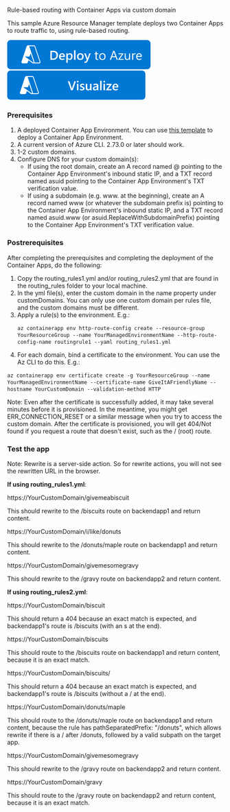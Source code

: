 Rule-based routing with Container Apps via custom domain

This sample Azure Resource Manager template deploys two Container Apps to route traffic to, using rule-based routing.

[![Deploy To Azure](https://raw.githubusercontent.com/Azure/azure-quickstart-templates/master/1-CONTRIBUTION-GUIDE/images/deploytoazure.svg?sanitize=true)](https://portal.azure.com/#create/Microsoft.Template/uri/https%3A%2F%2Fraw.githubusercontent.com%2Fazureossd%2FContainer-Apps%2Fmaster%2FRuleBasedRouting%2Fdeploy%2Fazuredeploy.json)  [![Visualize](https://raw.githubusercontent.com/Azure/azure-quickstart-templates/master/1-CONTRIBUTION-GUIDE/images/visualizebutton.svg?sanitize=true)](http://armviz.io/#/?load=https%3A%2F%2Fraw.githubusercontent.com%2Fazureossd%2FContainer-Apps%2Fmaster%2FDapr%2Fpubsub-programmatic%2Fnodejs%2Fdeploy%2Fazuredeploy.json)

### Prerequisites
1. A deployed Container App Environment. You can use [this template](https://github.com/azureossd/Container-Apps/tree/master/ContainerAppEnvironment/deploy) to deploy a Container App Environment.
2. A current version of Azure CLI. 2.73.0 or later should work.
3. 1-2 custom domains.
4. Configure DNS for your custom domain(s):
   - If using the root domain, create an A record named @ pointing to the Container App Environment's inbound static IP, and a TXT record named asuid pointing to the Container App Environment's TXT verification value.
   - If using a subdomain (e.g. www. at the beginning), create an A record named www (or whatever the subdomain prefix is) pointing to the Container App Environment's inbound static IP, and a TXT record named asuid.www (or asuid.ReplaceWithSubdomainPrefix) pointing to the Container App Environment's TXT verification value.

### Postrerequisites
After completing the prerequisites and completing the deployment of the Container Apps, do the following:
1. Copy the routing_rules1.yml and/or routing_rules2.yml that are found in the routing_rules folder to your local machine.
2. In the yml file(s), enter the custom domain in the name property under customDomains. You can only use one custom domain per rules file, and the custom domains must be different.
3. Apply a rule(s) to the environment. E.g.:
    ```
	az containerapp env http-route-config create --resource-group YourResourceGroup --name YourManagedEnvironmentName --http-route-config-name routingrule1 --yaml routing_rules1.yml
    ```	
4. For each domain, bind a certificate to the environment. You can use the Az CLI to do this. E.g.:

```
az containerapp env certificate create -g YourResourceGroup --name YourManagedEnvironmentName --certificate-name GiveItAFriendlyName --hostname YourCustomDomain --validation-method HTTP
```

Note: Even after the certificate is successfully added, it may take several minutes before it is provisioned. In the meantime, you might get ERR_CONNECTION_RESET or a similar message when you try to access the custom domain.
After the certificate is provisioned, you will get 404/Not found if you request a route that doesn't exist, such as the / (root) route.

### Test the app

Note: Rewrite is a server-side action. So for rewrite actions, you will not see the rewritten URL in the browser.

**If using routing_rules1.yml**:

https://YourCustomDomain/givemeabiscuit

This should rewrite to the /biscuits route on backendapp1 and return content.

https://YourCustomDomain/i/like/donuts

This should rewrite to the /donuts/maple route on backendapp1 and return content.

https://YourCustomDomain/givemesomegravy

This should rewrite to the /gravy route on backendapp2 and return content.

**If using routing_rules2.yml**:

https://YourCustomDomain/biscuit

This should return a 404 because an exact match is expected, and backendapp1's route is /biscuits (with an s at the end).

https://YourCustomDomain/biscuits

This should route to the /biscuits route on backendapp1 and return content, because it is an exact match.

https://YourCustomDomain/biscuits/

This should return a 404 because an exact match is expected, and backendapp1's route is /biscuits (without a / at the end).

https://YourCustomDomain/donuts/maple

This should route to the /donuts/maple route on backendapp1 and return content, because the rule has pathSeparatedPrefix: "/donuts", which allows rewrite if there is a / after /donuts, followed by a valid subpath on the target app.

https://YourCustomDomain/givemesomegravy

This should rewrite to the /gravy route on backendapp2 and return content.

https://YourCustomDomain/gravy

This should route to the /gravy route on backendapp2 and return content, because it is an exact match.

